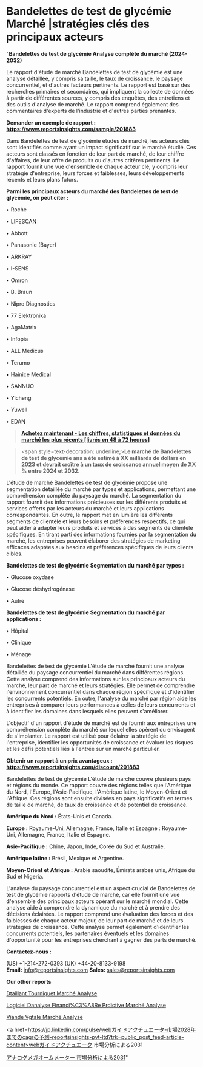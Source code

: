 # Bandelettes de test de glycémie Marché |stratégies clés des principaux acteurs

"<strong>Bandelettes de test de glycémie Analyse complète du marché (2024-2032)</strong>

Le rapport d'étude de marché Bandelettes de test de glycémie est une analyse détaillée, y compris sa taille, le taux de croissance, le paysage concurrentiel, et d'autres facteurs pertinents. Le rapport est basé sur des recherches primaires et secondaires, qui impliquent la collecte de données à partir de différentes sources, y compris des enquêtes, des entretiens et des outils d'analyse de marché. Le rapport comprend également des commentaires d'experts de l'industrie et d'autres parties prenantes.

<strong>Demander un exemple de rapport : </strong><strong><a href=https://www.reportsinsights.com/sample/201883>https://www.reportsinsights.com/sample/201883</a></strong>

Dans Bandelettes de test de glycémie études de marché, les acteurs clés sont identifiés comme ayant un impact significatif sur le marché étudié. Ces acteurs sont classés en fonction de leur part de marché, de leur chiffre d'affaires, de leur offre de produits ou d'autres critères pertinents. Le rapport fournit une vue d'ensemble de chaque acteur clé, y compris leur stratégie d'entreprise, leurs forces et faiblesses, leurs développements récents et leurs plans futurs.

<strong>Parmi les principaux acteurs du marché des Bandelettes de test de glycémie, on peut citer :</strong>

• Roche

• LIFESCAN

• Abbott

• Panasonic (Bayer)

• ARKRAY

• I-SENS

• Omron

• B. Braun

• Nipro Diagnostics

• 77 Elektronika

• AgaMatrix

• Infopia

• ALL Medicus

• Terumo

• Hainice Medical

• SANNUO

• Yicheng

• Yuwell

• EDAN

<blockquote><a href=https://reportsinsights.com/buynow/201883><span style=text-decoration: underline;><strong>Achetez maintenant - Les chiffres, statistiques et données du marché les plus récents [livrés en 48 à 72 heures]</strong></span></a></blockquote>
<blockquote>
<div class=group w-full text-gray-800 dark:text-gray-100 border-b border-black/10 dark:border-gray-900/50 bg-gray-50 dark:bg-[#444654]>
<div class=flex p-4 gap-4 text-base md:gap-6 md:max-w-2xl lg:max-w-xl xl:max-w-3xl md:py-6 lg:px-0 m-auto>
<div class=relative flex flex-col w-[calc(100%-50px)] gap-1 md:gap-3 lg:w-[calc(100%-115px)]>
<div class=flex flex-grow flex-col gap-3>
<div class=min-h-[20px] flex flex-col items-start gap-4 whitespace-pre-wrap break-words>
<div class=result-streaming markdown prose w-full break-words dark:prose-invert light>

<span style=text-decoration: underline;><strong>Le marché de Bandelettes de test de glycémie ans a été estimé à XX milliards de dollars en 2023 et devrait croître à un taux de croissance annuel moyen de XX % entre 2024 et 2032.</strong></span>

</div>
</div>
</div>
</div>
</div>
</div></blockquote>
L'étude de marché Bandelettes de test de glycémie propose une segmentation détaillée du marché par types et applications, permettant une compréhension complète du paysage du marché. La segmentation du rapport fournit des informations précieuses sur les différents produits et services offerts par les acteurs du marché et leurs applications correspondantes. En outre, le rapport met en lumière les différents segments de clientèle et leurs besoins et préférences respectifs, ce qui peut aider à adapter leurs produits et services à des segments de clientèle spécifiques. En tirant parti des informations fournies par la segmentation du marché, les entreprises peuvent élaborer des stratégies de marketing efficaces adaptées aux besoins et préférences spécifiques de leurs clients cibles.

<strong>Bandelettes de test de glycémie Segmentation du marché par types :</strong>

• Glucose oxydase

• Glucose déshydrogénase

• Autre

<strong>Bandelettes de test de glycémie Segmentation du marché par applications :</strong>

• Hôpital

• Clinique

• Ménage

Bandelettes de test de glycémie L'étude de marché fournit une analyse détaillée du paysage concurrentiel du marché dans différentes régions. Cette analyse comprend des informations sur les principaux acteurs du marché, leur part de marché et leurs stratégies. Elle permet de comprendre l'environnement concurrentiel dans chaque région spécifique et d'identifier les concurrents potentiels. En outre, l'analyse du marché par région aide les entreprises à comparer leurs performances à celles de leurs concurrents et à identifier les domaines dans lesquels elles peuvent s'améliorer.

L'objectif d'un rapport d'étude de marché est de fournir aux entreprises une compréhension complète du marché sur lequel elles opèrent ou envisagent de s'implanter. Le rapport est utilisé pour éclairer la stratégie de l'entreprise, identifier les opportunités de croissance et évaluer les risques et les défis potentiels liés à l'entrée sur un marché particulier.

<strong>Obtenir un rapport à un prix avantageux : <a href=https://www.reportsinsights.com/discount/201883>https://www.reportsinsights.com/discount/201883</a></strong>

Bandelettes de test de glycémie L'étude de marché couvre plusieurs pays et régions du monde. Ce rapport couvre des régions telles que l'Amérique du Nord, l'Europe, l'Asie-Pacifique, l'Amérique latine, le Moyen-Orient et l'Afrique. Ces régions sont ensuite divisées en pays significatifs en termes de taille de marché, de taux de croissance et de potentiel de croissance.

<strong>Amérique du Nord :</strong> États-Unis et Canada.

<strong>Europe :</strong> Royaume-Uni, Allemagne, France, Italie et Espagne : Royaume-Uni, Allemagne, France, Italie et Espagne.

<strong>Asie-Pacifique :</strong> Chine, Japon, Inde, Corée du Sud et Australie.

<strong>Amérique latine :</strong> Brésil, Mexique et Argentine.

<strong>Moyen-Orient et Afrique :</strong> Arabie saoudite, Émirats arabes unis, Afrique du Sud et Nigeria.

L'analyse du paysage concurrentiel est un aspect crucial de Bandelettes de test de glycémie rapports d'étude de marché, car elle fournit une vue d'ensemble des principaux acteurs opérant sur le marché mondial. Cette analyse aide à comprendre la dynamique du marché et à prendre des décisions éclairées. Le rapport comprend une évaluation des forces et des faiblesses de chaque acteur majeur, de leur part de marché et de leurs stratégies de croissance. Cette analyse permet également d'identifier les concurrents potentiels, les partenaires éventuels et les domaines d'opportunité pour les entreprises cherchant à gagner des parts de marché.

<strong>Contactez-nous :</strong>

(US) +1-214-272-0393
(UK) +44-20-8133-9198
<strong>Email:</strong> <a>info@reportsinsights.com</a>
<strong>Sales:</strong> <a>sales@reportsinsights.com</a>

<strong>Our other reports</strong>

<a href=https://www.linkedin.com/pulse/d%C3%A9taillant-tourniquet-march%C3%A9-analyse-historique-ogzpf/>Dtaillant Tourniquet Marché Analyse</a>

<a href=https://www.linkedin.com/pulse/logiciel-danalyse-financi%C3%A8re-pr%C3%A9dictive-march%C3%A9-itt2c/>Logiciel Danalyse Financi%C3%A8Re Prdictive Marché Analyse</a>

<a href=https://www.linkedin.com/pulse/viande-v%C3%A9g%C3%A9tale-march%C3%A9-perspective-par-lexpert-fhuof/>Viande Vgtale Marché Analyse</a>

<a href=https://jp.linkedin.com/pulse/webガイドアクチュエータ-市場2028年までのcagrの予測-reportsinsights-pvt-ltd?trk=public_post_feed-article-content>webガイドアクチュエータ 市場分析による2031</a>

<a href=https://www.linkedin.com/pulse/アナログメガオームメーター-市場allのセグメントの詳細な分析-consumer-trends-chronicle-360/>アナログメガオームメーター 市場分析による2031</a>"
